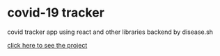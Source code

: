 # covid-19 tracker

covid tracker app using react and other libraries
backend by disease.sh

[click here to see the project](https://covidtracker-725f6.web.app/)


